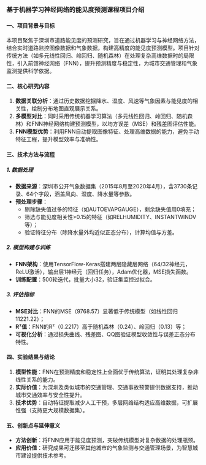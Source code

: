 ### 基于机器学习神经网络的能见度预测课程项目介绍  


#### **一、项目背景与目标**  
本项目聚焦于深圳市道路能见度的预测研究，旨在通过机器学习与神经网络方法，结合实时道路监控图像数据和气象数据，构建高精度的能见度预测模型。项目针对传统方法（如多元线性回归、岭回归、随机森林）在处理复杂高维数据时的局限性，引入前馈神经网络（FNN），提升预测精度与稳定性，为城市交通管理和气象监测提供科学依据。  


#### **二、核心研究内容**  
1. **数据关联分析**：通过历史数据挖掘降水、湿度、风速等气象因素与能见度的相关性，绘制分布地图直观展示关系。  
2. **多模型对比**：同时采用传统机器学习算法（多元线性回归、岭回归、随机森林）和FNN神经网络构建预测模型，以均方误差（MSE）和残差图评估性能。  
3. **FNN模型优势**：利用FNN自动提取图像特征、处理高维数据的能力，避免手动特征工程，提升模型效率与准确性。  


#### **三、技术方法与流程**  
##### 1. **数据处理**  
- **数据来源**：深圳市公开气象数据集（2015年8月至2020年4月），含3730条记录、64个字段，涵盖风向、湿度、降水量等参数。  
- **预处理步骤**：  
  - 剔除缺失值过多的特征（如AUTOEVAPGAUGE），剩余缺失值用0填充；  
  - 筛选与能见度相关性>0.15的特征（如RELHUMIDITY、INSTANTWINDV等）；  
  - 验证特征分布（除降水量外均近似正态分布），计算均值与方差。  

##### 2. **模型构建与训练**  
- **FNN架构**：使用TensorFlow-Keras搭建两层隐藏层网络（64/32神经元，ReLU激活），输出层1神经元（回归任务），Adam优化器，MSE损失函数。  
- **训练配置**：500轮迭代，批量大小32，验证集监控过拟合。  

##### 3. **评估指标**  
- **MSE对比**：FNN的MSE（9768.57）显著低于传统模型（如线性回归11221.22）；  
- **R²值**：FNN的R²（0.2217）高于随机森林（0.24）、岭回归（0.13）等；  
- **可视化分析**：通过损失曲线、残差图、QQ图验证模型收敛性与误差正态分布特性。  


#### **四、实验结果与结论**  
1. **模型性能**：FNN在预测精度和稳定性上全面优于传统算法，证明其处理复杂非线性关系的能力。  
2. **实际价值**：为深圳及类似城市的交通管理、交通事故预警提供数据支持，推动城市交通效率与安全性提升。  
3. **技术优势**：自动特征提取减少人工干预，多层网络结构适应高维数据，可扩展性强（支持更大规模数据集）。  


#### **五、创新点与延伸意义**  
- **方法创新**：将FNN应用于能见度预测，突破传统模型对复杂数据的处理瓶颈。  
- **应用价值**：研究成果可迁移至其他城市的气象监测与交通管理场景，为智慧城市建设提供技术参考。
